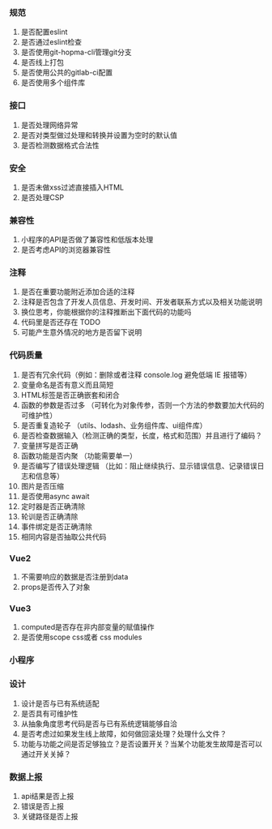 ### 规范

1. 是否配置eslint
2. 是否通过eslint检查
3. 是否使用git-hopma-cli管理git分支
4. 是否线上打包
5. 是否使用公共的gitlab-ci配置
6. 是否使用多个组件库

### 接口

1. 是否处理网络异常
2. 是否对类型做过处理和转换并设置为空时的默认值
3. 是否检测数据格式合法性

### 安全

1. 是否未做xss过滤直接插入HTML
2. 是否处理CSP

### 兼容性

1. 小程序的API是否做了兼容性和低版本处理
2. 是否考虑API的浏览器兼容性

### 注释

1. 是否在重要功能附近添加合适的注释
2. 注释是否包含了开发人员信息、开发时间、开发者联系方式以及相关功能说明
3. 换位思考，你能根据你的注释推断出下面代码的功能吗
4. 代码里是否还存在 TODO
5. 可能产生意外情况的地方是否留下说明

### 代码质量

1. 是否有冗余代码（例如：删除或者注释 console.log 避免低端 IE 报错等）
2. 变量命名是否有意义而且简短
3. HTML标签是否正确嵌套和闭合
4. 函数的参数是否过多 （可转化为对象传参，否则一个方法的参数要加大代码的可维护性）
5. 是否重复造轮子 （utils、lodash、业务组件库、ui组件库）
6. 是否检查数据输入（检测正确的类型，长度，格式和范围）并且进行了编码？
7. 变量拼写是否正确
8. 函数功能是否内聚 （功能需要单一）
9. 是否编写了错误处理逻辑 （比如：阻止继续执行、显示错误信息、记录错误日志和信息等）
10. 图片是否压缩
11. 是否使用async await
12. 定时器是否正确清除
13. 轮训是否正确清除
14. 事件绑定是否正确清除
15. 相同内容是否抽取公共代码

### Vue2

1. 不需要响应的数据是否注册到data
2. props是否传入了对象

### Vue3

1. computed是否存在非内部变量的赋值操作
2. 是否使用scope css或者 css modules

### 小程序

### 设计

1. 设计是否与已有系统适配
2. 是否具有可维护性
3. 从抽象角度思考代码是否与已有系统逻辑能够自洽
4. 是否考虑过如果发生线上故障，如何做回滚处理？处理什么文件？
5. 功能与功能之间是否足够独立？是否设置开关？当某个功能发生故障是否可以通过开关关掉？

### 数据上报

1. api结果是否上报
2. 错误是否上报
3. 关键路径是否上报